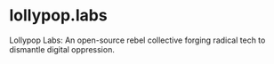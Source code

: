 # lollypop.labs
Lollypop Labs: An open-source rebel collective forging radical tech to dismantle digital oppression.
